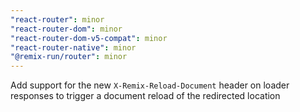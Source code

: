 ```yaml
---
"react-router": minor
"react-router-dom": minor
"react-router-dom-v5-compat": minor
"react-router-native": minor
"@remix-run/router": minor
---
```


Add support for the new `X-Remix-Reload-Document` header on loader responses to trigger a document reload of the redirected location
